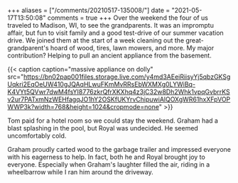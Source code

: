 +++
aliases = ["/comments/20210517-135008/"]
date = "2021-05-17T13:50:08"
comments = true
+++
Over the weekend the four of us traveled to Madison, WI, to see the grandparents. It was an impromptu affair, but fun to visit family and a good test-drive of our summer vacation drive. We joined them at the start of a week cleaning out the great-grandparent's hoard of wood, tires, lawn mowers, and more. My major contribution? Helping to pull an ancient appliance from the basement.

{{< caption caption="massive appliance on dolly" src="https://bn02pap001files.storage.live.com/y4md3AEeiRiisyYj5qbzGKSgUqkri2EqOeUW410gJQAqHLwuFKmMvRRsEbWXMXg0LYWiBq-K4VYt5QVwr7dwM4fsYI8776zkrQfrXKXhq4z3jC32w8Dh2Whk1vpqGvbrrKSv2ur7PATxmNzWEHfagqJO1hY2OSKfUKYrvChipuwiAlQOXgWR61hxXFpVOPWWP3k?width=768&height=1024&cropmode=none" >}}

Tom paid for a hotel room so we could stay the weekend. Graham had a blast splashing in the pool, but Royal was undecided. He seemed uncomfortably cold.

Graham proudly carted wood to the garbage trailer and impressed everyone with his eagerness to help. In fact, both he and Royal brought joy to everyone. Especially when Graham's laughter filled the air, riding in a wheelbarrow while I ran him around the driveway.

